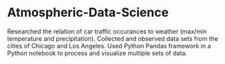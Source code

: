 # Atmospheric-Data-Science

Researched the relation of car traffic occurances to weather (max/min temperature and precipitation). Collected and observed data sets from the cities of Chicago and Los Angeles. Used Python Pandas framework in a Python notebook to process and visualize multiple sets of data.
